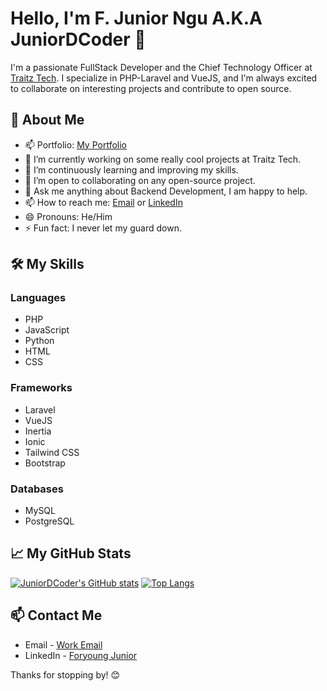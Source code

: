 # Hello, I'm F. Junior Ngu A.K.A JuniorDCoder 👋

I'm a passionate FullStack Developer and the Chief Technology Officer at [Traitz Tech](https://www.traitz.tech). I specialize in PHP-Laravel and VueJS, and I'm always excited to collaborate on interesting projects and contribute to open source.

## 🚀 About Me
- 📫 Portfolio: [My Portfolio](https://foryoungjunior.site/)
- 🔭 I’m currently working on some really cool projects at Traitz Tech.
- 🌱 I’m continuously learning and improving my skills.
- 👯 I’m open to collaborating on any open-source project.
- 💬 Ask me anything about Backend Development, I am happy to help.
- 📫 How to reach me: [Email](mailto:foryoungjuniorngu@gmail.com) or [LinkedIn](https://www.linkedin.com/in/foryoung-junior-24887b206/)
- 😄 Pronouns: He/Him
- ⚡ Fun fact: I never let my guard down.

## 🛠️ My Skills
### Languages
- PHP
- JavaScript
- Python
- HTML
- CSS

### Frameworks
- Laravel
- VueJS
- Inertia
- Ionic
- Tailwind CSS
- Bootstrap

### Databases
- MySQL
- PostgreSQL

## 📈 My GitHub Stats
[![JuniorDCoder's GitHub stats](https://github-readme-stats.vercel.app/api?username=JuniorDCoder&show=reviews,discussions_started,discussions_answered,prs_merged,prs_merged_percentage&show_icons=true&theme=radical)](https://github.com/anuraghazra/github-readme-stats)
[![Top Langs](https://github-readme-stats.vercel.app/api/top-langs/?username=JuniorDCoder&layout=donut-vertical&langs_count=12&theme=radical)](https://github.com/anuraghazra/github-readme-stats)

## 📫 Contact Me
- Email - [Work Email](mailto:juniorngu@traitz.tech)
- LinkedIn - [Foryoung Junior](https://www.linkedin.com/in/foryoung-junior-24887b206/)

Thanks for stopping by! 😊
